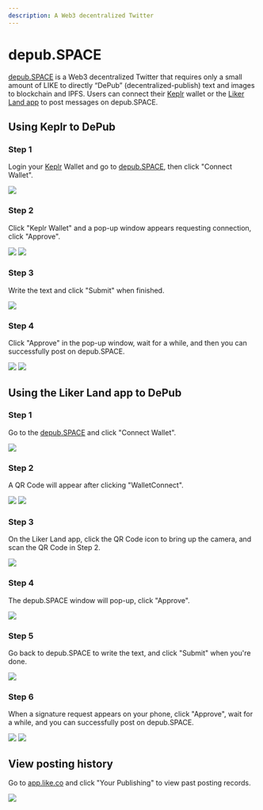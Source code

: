 ```yaml
---
description: A Web3 decentralized Twitter
---
```


# depub.SPACE

[depub.SPACE](https://depub.space) is a Web3 decentralized Twitter that requires only a small amount of LIKE to directly “DePub” (decentralized-publish) text and images to blockchain and IPFS. Users can connect their [Keplr](../wallet/keplr.md) wallet or the [Liker Land app](../../user-guide/liker-land/download.md) to post messages on depub.SPACE.

## Using Keplr to DePub

### Step 1

Login your [Keplr](../wallet/keplr.md) Wallet and go to [depub.SPACE](https://depub.space), then click "Connect Wallet".

![](<../../.gitbook/assets/depub.SPACE 01.png>)

### Step 2

Click "Keplr Wallet" and a pop-up window appears requesting connection, click "Approve".

![](<../../.gitbook/assets/depub.SPACE 02.png>) ![](<../../.gitbook/assets/depub.SPACE 03-K.png>)

### Step 3

Write the text and click "Submit" when finished.

![](<../../.gitbook/assets/depub.SPACE 07.png>)

### Step 4

Click "Approve" in the pop-up window, wait for a while, and then you can successfully post on depub.SPACE.

![](<../../.gitbook/assets/depub.SPACE 08-K.png>) ![](<../../.gitbook/assets/depub.SPACE 09.png>)

## Using the Liker Land app to DePub

### Step 1

Go to the [depub.SPACE](https://depub.space) and click "Connect Wallet".

![](<../../.gitbook/assets/depub.SPACE 01.png>)

### Step 2

A QR Code will appear after clicking "WalletConnect".

![](<../../.gitbook/assets/depub.SPACE 02.png>) ![](<../../.gitbook/assets/depub.SPACE 03.png>)

### Step 3

On the Liker Land app, click the QR Code icon to bring up the camera, and scan the QR Code in Step 2.

![](<../../.gitbook/assets/depub.SPACE 04-en.png>)

### Step 4

The depub.SPACE window will pop-up, click "Approve".

![](<../../.gitbook/assets/depub.SPACE 05+6-en.png>)

### Step 5

Go back to depub.SPACE to write the text, and click "Submit" when you're done.

![](<../../.gitbook/assets/depub.SPACE 07.png>)

### Step 6

When a signature request appears on your phone, click "Approve", wait for a while, and you can successfully post on depub.SPACE.

![](<../../.gitbook/assets/depub.SPACE 08-en.png>) ![](<../../.gitbook/assets/depub.SPACE 09.png>)

## View posting history

Go to [app.like.co](https://app.like.co) and click "Your Publishing" to view past posting records.

![](<../../.gitbook/assets/depub.SPACE 10.png>)
